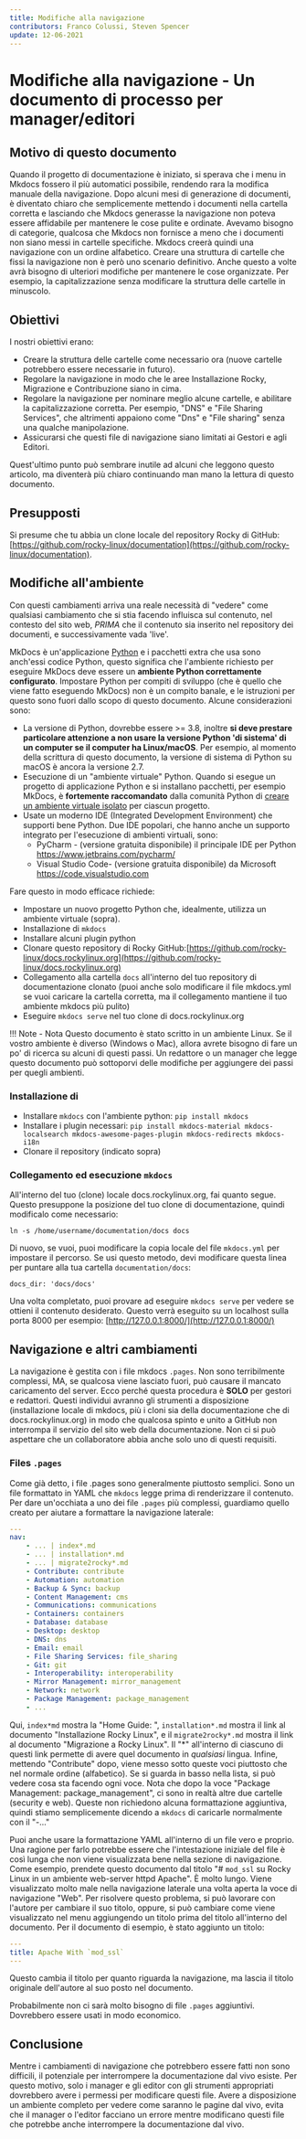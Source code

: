 ```yaml
---
title: Modifiche alla navigazione
contributors: Franco Colussi, Steven Spencer
update: 12-06-2021
---
```


# Modifiche alla navigazione - Un documento di processo per manager/editori

## Motivo di questo documento

Quando il progetto di documentazione è iniziato, si sperava che i menu in Mkdocs fossero il più automatici possibile, rendendo rara la modifica manuale della navigazione. Dopo alcuni mesi di generazione di documenti, è diventato chiaro che semplicemente mettendo i documenti nella cartella corretta e lasciando che Mkdocs generasse la navigazione non poteva essere affidabile per mantenere le cose pulite e ordinate. Avevamo bisogno di categorie, qualcosa che Mkdocs non fornisce a meno che i documenti non siano messi in cartelle specifiche. Mkdocs creerà quindi una navigazione con un ordine alfabetico. Creare una struttura di cartelle che fissi la navigazione non è però uno scenario definitivo. Anche questo a volte avrà bisogno di ulteriori modifiche per mantenere le cose organizzate. Per esempio, la capitalizzazione senza modificare la struttura delle cartelle in minuscolo.

## Obiettivi

I nostri obiettivi erano:

* Creare la struttura delle cartelle come necessario ora (nuove cartelle potrebbero essere necessarie in futuro).
* Regolare la navigazione in modo che le aree Installazione Rocky, Migrazione e Contribuzione siano in cima.
* Regolare la navigazione per nominare meglio alcune cartelle, e abilitare la capitalizzazione corretta. Per esempio, "DNS" e "File Sharing Services", che altrimenti appaiono come "Dns" e "File sharing" senza una qualche manipolazione.
* Assicurarsi che questi file di navigazione siano limitati ai Gestori e agli Editori.

Quest'ultimo punto può sembrare inutile ad alcuni che leggono questo articolo, ma diventerà più chiaro continuando man mano la lettura di questo documento.

## Presupposti

Si presume che tu abbia un clone locale del repository Rocky di GitHub: [https://github.com/rocky-linux/documentation](https://github.com/rocky-linux/documentation).

## Modifiche all'ambiente

Con questi cambiamenti arriva una reale necessità di "vedere" come qualsiasi cambiamento che si stia facendo influisca sul contenuto, nel contesto del sito web, _PRIMA_ che il contenuto sia inserito nel repository dei documenti, e successivamente vada 'live'.

MkDocs è un'applicazione [Python](https://www.python.org) e i pacchetti extra che usa sono anch'essi codice Python, questo significa che l'ambiente richiesto per eseguire MkDocs deve essere un **ambiente Python correttamente configurato**. Impostare Python per compiti di sviluppo (che è quello che viene fatto eseguendo MkDocs) non è un compito banale, e le istruzioni per questo sono fuori dallo scopo di questo documento. Alcune considerazioni sono:

* La versione di Python, dovrebbe essere >= 3.8, inoltre **si deve prestare particolare attenzione a non usare la versione Python 'di sistema' di un computer se il computer ha Linux/macOS**. Per esempio, al momento della scrittura di questo documento, la versione di sistema di Python su macOS è ancora la versione 2.7.
* Esecuzione di un "ambiente virtuale" Python. Quando si esegue un progetto di applicazione Python e si installano pacchetti, per esempio MkDocs, è **fortemente raccomandato** dalla comunità Python di [creare un ambiente virtuale isolato](https://realpython.com/python-virtual-environments-a-primer/) per ciascun progetto.
* Usate un moderno IDE (Integrated Development Environment) che supporti bene Python. Due IDE popolari, che hanno anche un supporto integrato per l'esecuzione di ambienti virtuali, sono:
    * PyCharm - (versione gratuita disponibile) il principale IDE per Python https://www.jetbrains.com/pycharm/
    * Visual Studio Code- (versione gratuita disponibile) da Microsoft https://code.visualstudio.com

Fare questo in modo efficace richiede:

* Impostare un nuovo progetto Python che, idealmente, utilizza un ambiente virtuale (sopra).
* Installazione di `mkdocs`
* Installare alcuni plugin python
* Clonare questo repository di Rocky GitHub:[https://github.com/rocky-linux/docs.rockylinux.org](https://github.com/rocky-linux/docs.rockylinux.org)
* Collegamento alla cartella `docs` all'interno del tuo repository di documentazione clonato (puoi anche solo modificare il file mkdocs.yml se vuoi caricare la cartella corretta, ma il collegamento mantiene il tuo ambiente mkdocs più pulito)
* Eseguire `mkdocs serve` nel tuo clone di docs.rockylinux.org

!!! Note - Nota
    Questo documento è stato scritto in un ambiente Linux. Se il vostro ambiente è diverso (Windows o Mac), allora avrete bisogno di fare un po' di ricerca su alcuni di questi passi. Un redattore o un manager che legge questo documento può sottoporvi delle modifiche per aggiungere dei passi per quegli ambienti.

### Installazione di

* Installare `mkdocs` con l'ambiente python: `pip install mkdocs`
* Installare i plugin necessari:  `pip install mkdocs-material mkdocs-localsearch mkdocs-awesome-pages-plugin mkdocs-redirects mkdocs-i18n`
* Clonare il repository (indicato sopra)

### Collegamento ed esecuzione `mkdocs`

All'interno del tuo (clone) locale docs.rockylinux.org, fai quanto segue. Questo presuppone la posizione del tuo clone di documentazione, quindi modificalo come necessario:

`ln -s /home/username/documentation/docs docs`

Di nuovo, se vuoi, puoi modificare la copia locale del file `mkdocs.yml` per impostare il percorso. Se usi questo metodo, devi modificare questa linea per puntare alla tua cartella `documentation/docs`:

```text
docs_dir: 'docs/docs'
```

Una volta completato, puoi provare ad eseguire `mkdocs serve` per vedere se ottieni il contenuto desiderato. Questo verrà eseguito su un localhost sulla porta 8000 per esempio: [http://127.0.0.1:8000/](http://127.0.0.1:8000/)

## Navigazione e altri cambiamenti

La navigazione è gestita con i file mkdocs `.pages`. Non sono terribilmente complessi, MA, se qualcosa viene lasciato fuori, può causare il mancato caricamento del server. Ecco perché questa procedura è **SOLO** per gestori e redattori. Questi individui avranno gli strumenti a disposizione (installazione locale di mkdocs, più i cloni sia della documentazione che di docs.rockylinux.org) in modo che qualcosa spinto e unito a GitHub non interrompa il servizio del sito web della documentazione. Non ci si può aspettare che un collaboratore abbia anche solo uno di questi requisiti.

### Files `.pages`

Come già detto, i file .pages sono generalmente piuttosto semplici. Sono un file formattato in YAML che `mkdocs` legge prima di renderizzare il contenuto. Per dare un'occhiata a uno dei file `.pages` più complessi, guardiamo quello creato per aiutare a formattare la navigazione laterale:

```yaml
---
nav:
    - ... | index*.md
    - ... | installation*.md
    - ... | migrate2rocky*.md
    - Contribute: contribute
    - Automation: automation
    - Backup & Sync: backup
    - Content Management: cms
    - Communications: communications
    - Containers: containers
    - Database: database
    - Desktop: desktop
    - DNS: dns
    - Email: email
    - File Sharing Services: file_sharing
    - Git: git
    - Interoperability: interoperability
    - Mirror Management: mirror_management
    - Network: network
    - Package Management: package_management
    - ...

```

Qui, `index*md` mostra la "Home Guide: ", `installation*.md` mostra il link al documento "Installazione Rocky Linux", e il `migrate2rocky*.md` mostra il link al documento "Migrazione a Rocky Linux". Il "*" all'interno di ciascuno di questi link permette di avere quel documento in _qualsiasi_ lingua. Infine, mettendo "Contribute" dopo, viene messo sotto queste voci piuttosto che nel normale ordine (alfabetico). Se si guarda in basso nella lista, si può vedere cosa sta facendo ogni voce. Nota che dopo la voce "Package Management: package_management", ci sono in realtà altre due cartelle (security e web). Queste non richiedono alcuna formattazione aggiuntiva, quindi stiamo semplicemente dicendo a `mkdocs` di caricarle normalmente con il "-..."

Puoi anche usare la formattazione YAML all'interno di un file vero e proprio. Una ragione per farlo potrebbe essere che l'intestazione iniziale del file è così lunga che non viene visualizzata bene nella sezione di navigazione. Come esempio, prendete questo documento dal titolo "# `mod_ssl` su Rocky Linux in un ambiente web-server httpd Apache". È molto lungo. Viene visualizzato molto male nella navigazione laterale una volta aperta la voce di navigazione "Web". Per risolvere questo problema, si può lavorare con l'autore per cambiare il suo titolo, oppure, si può cambiare come viene visualizzato nel menu aggiungendo un titolo prima del titolo all'interno del documento. Per il documento di esempio, è stato aggiunto un titolo:

```yaml
---
title: Apache With `mod_ssl`
---
```

Questo cambia il titolo per quanto riguarda la navigazione, ma lascia il titolo originale dell'autore al suo posto nel documento.

Probabilmente non ci sarà molto bisogno di file `.pages` aggiuntivi. Dovrebbero essere usati in modo economico.

## Conclusione

Mentre i cambiamenti di navigazione che potrebbero essere fatti non sono difficili, il potenziale per interrompere la documentazione dal vivo esiste. Per questo motivo, solo i manager e gli editor con gli strumenti appropriati dovrebbero avere i permessi per modificare questi file. Avere a disposizione un ambiente completo per vedere come saranno le pagine dal vivo, evita che il manager o l'editor facciano un errore mentre modificano questi file che potrebbe anche interrompere la documentazione dal vivo.

